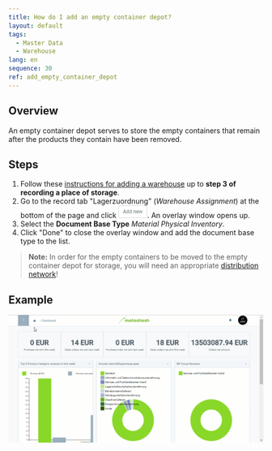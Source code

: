 ```yaml
---
title: How do I add an empty container depot?
layout: default
tags:
  - Master Data
  - Warehouse
lang: en
sequence: 30
ref: add_empty_container_depot
---
```


## Overview
An empty container depot serves to store the empty containers that remain after the products they contain have been removed.

## Steps
1. Follow these [instructions for adding a warehouse](Add_new_warehouse) up to **step 3 of recording a place of storage**.
1. Go to the record tab "Lagerzuordnung" (*Warehouse Assignment*) at the bottom of the page and click ![](assets/Add_New_Button.png). An overlay window opens up.
1. Select the **Document Base Type** *Material Physical Inventory*.
1. Click "Done" to close the overlay window and add the document base type to the list.
 >**Note:** In order for the empty containers to be moved to the empty container depot for storage, you will need an appropriate [distribution network](Automatic_distribution_network)!

## Example
![](assets/Add_Empty_Container_Depot.gif)

